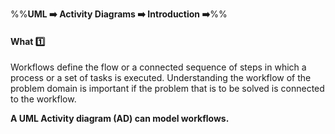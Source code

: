 <link rel="stylesheet" href="{{baseUrl}}/css/textbook.css">

<div class="website-content">

%%**UML :arrow_right: Activity Diagrams :arrow_right: Introduction :arrow_right:**%%

#### What :one:

<div id="main">

Workflows define the flow or a connected sequence of steps in which a process or a set of tasks is executed.   Understanding the workflow of the problem domain is important if the problem that is to be solved is connected to the workflow.

**A UML Activity diagram (AD) can model workflows.**

</div>
</div>
